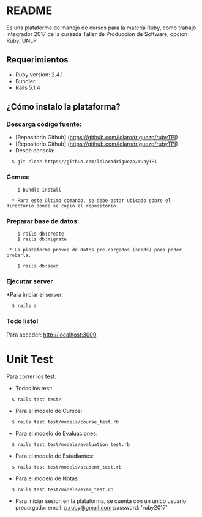 # README

 Es una plataforma de manejo de cursos para la materia Ruby, como trabajo integrador 2017 de la cursada Taller de Produccion de Software, opcion Ruby, UNLP
 
## Requerimientos

* Ruby version:  2.4.1
* Bundler 
* Rails 5.1.4

## ¿Cómo instalo la plataforma?


### Descarga código fuente:
* [Repositorio Github] (https://github.com/lolarodriguezp/rubyTPI)
* [Repositorio Github] (https://github.com/lolarodriguezp/rubyTPI)
* Desde consola:

```
  $ git clone https://github.com/lolarodriguezp/rubyTPI
  ```

### Gemas:
```
	$ bundle install
```
	  * Para este último comando, se debe estar ubicado sobre el directorio donde se copió el repositorio.

### Preparar base de datos:
```
	$ rails db:create
	$ rails db:migrate
```
	 * La plataforma provee de datos pre-cargados (seeds) para poder probarla.

```
	$ rails db:seed
```

### Ejecutar server
*Para iniciar el server:
```
  $ rails s
```


### Todo listo!
Para acceder:
[http://localhost:3000](http://localhost:3000)

# Unit Test
Para correr los test:
* Todos los test:
```
  $ rails test test/
 ```

* Para el modelo de Cursos:
```
  $ rails test test/models/course_test.rb
 ```

* Para el modelo de Evaluaciones:
```
  $ rails test test/models/evaluation_test.rb
 ```

* Para el modelo de Estudiantes:
```
  $ rails test test/models/student_test.rb
 ```

* Para el modelo de Notas:
```
  $ rails test test/models/exam_test.rb
 ```

* Para iniciar sesion en la plataforma, se cuenta con un unico usuario precargado:
	email: p.ruby@gmail.com 
	password: 'ruby2017'

